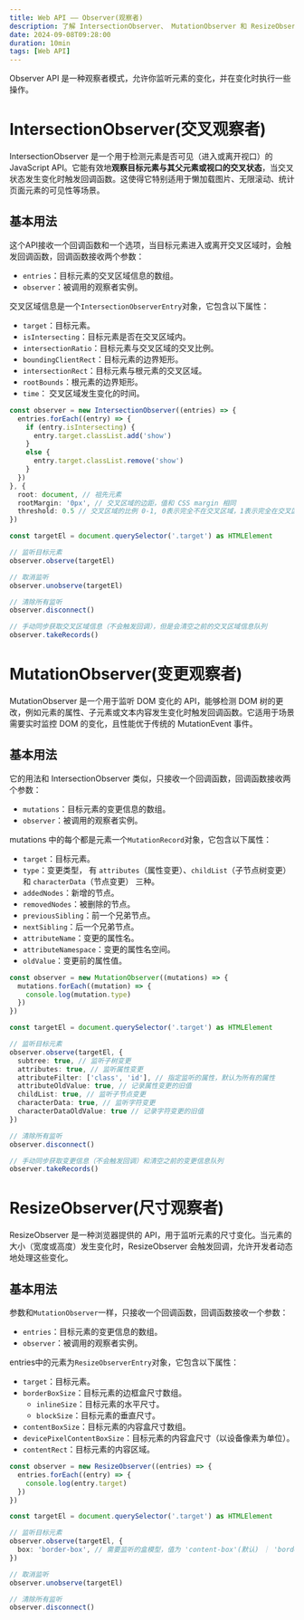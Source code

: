 ```yaml
---
title: Web API —— Observer(观察者)
description: 了解 IntersectionObserver、 MutationObserver 和 ResizeObserver API。
date: 2024-09-08T09:28:00
duration: 10min
tags: [Web API]
---
```


Observer API 是一种观察者模式，允许你监听元素的变化，并在变化时执行一些操作。

# IntersectionObserver(交叉观察者)

IntersectionObserver 是一个用于检测元素是否可见（进入或离开视口）的 JavaScript API。它能有效地**观察目标元素与其父元素或视口的交叉状态**，当交叉状态发生变化时触发回调函数。这使得它特别适用于懒加载图片、无限滚动、统计页面元素的可见性等场景。

## 基本用法

这个API接收一个回调函数和一个选项，当目标元素进入或离开交叉区域时，会触发回调函数，回调函数接收两个参数：
  - `entries`：目标元素的交叉区域信息的数组。
  - `observer`：被调用的观察者实例。

交叉区域信息是一个`IntersectionObserverEntry`对象，它包含以下属性：
  - `target`：目标元素。
  - `isIntersecting`：目标元素是否在交叉区域内。
  - `intersectionRatio`：目标元素与交叉区域的交叉比例。
  - `boundingClientRect`：目标元素的边界矩形。
  - `intersectionRect`：目标元素与根元素的交叉区域。
  - `rootBounds`：根元素的边界矩形。
  - `time`： 交叉区域发生变化的时间。

<IntersectionObserver />

```ts twoslash
const observer = new IntersectionObserver((entries) => {
  entries.forEach((entry) => {
    if (entry.isIntersecting) {
      entry.target.classList.add('show')
    }
    else {
      entry.target.classList.remove('show')
    }
  })
}, {
  root: document, // 祖先元素
  rootMargin: '0px', // 交叉区域的边距，值和 CSS margin 相同
  threshold: 0.5 // 交叉区域的比例 0-1, 0表示完全不在交叉区域，1表示完全在交叉区域
})

const targetEl = document.querySelector('.target') as HTMLElement

// 监听目标元素
observer.observe(targetEl)

// 取消监听
observer.unobserve(targetEl)

// 清除所有监听
observer.disconnect()

// 手动同步获取交叉区域信息（不会触发回调），但是会清空之前的交叉区域信息队列
observer.takeRecords()
```

# MutationObserver(变更观察者)

MutationObserver 是一个用于监听 DOM 变化的 API，能够检测 DOM 树的更改，例如元素的属性、子元素或文本内容发生变化时触发回调函数。它适用于场景需要实时监控 DOM 的变化，且性能优于传统的 MutationEvent 事件。

## 基本用法

它的用法和 IntersectionObserver 类似，只接收一个回调函数，回调函数接收两个参数：
  - `mutations`：目标元素的变更信息的数组。
  - `observer`：被调用的观察者实例。

mutations 中的每个都是元素一个`MutationRecord`对象，它包含以下属性：
  - `target`：目标元素。
  - `type`：变更类型， 有 `attributes`（属性变更）、`childList`（子节点树变更） 和 `characterData`（节点变更） 三种。
  - `addedNodes`：新增的节点。
  - `removedNodes`：被删除的节点。
  - `previousSibling`：前一个兄弟节点。
  - `nextSibling`：后一个兄弟节点。
  - `attributeName`：变更的属性名。
  - `attributeNamespace`：变更的属性名空间。
  - `oldValue`：变更前的属性值。

<MutationObserver />

```ts twoslash
const observer = new MutationObserver((mutations) => {
  mutations.forEach((mutation) => {
    console.log(mutation.type)
  })
})

const targetEl = document.querySelector('.target') as HTMLElement

// 监听目标元素
observer.observe(targetEl, {
  subtree: true, // 监听子树变更
  attributes: true, // 监听属性变更
  attributeFilter: ['class', 'id'], // 指定监听的属性，默认为所有的属性
  attributeOldValue: true, // 记录属性变更的旧值
  childList: true, // 监听子节点变更
  characterData: true, // 监听字符变更
  characterDataOldValue: true // 记录字符变更的旧值
})

// 清除所有监听
observer.disconnect()

// 手动同步获取变更信息（不会触发回调）和清空之前的变更信息队列
observer.takeRecords()
```

# ResizeObserver(尺寸观察者)

ResizeObserver 是一种浏览器提供的 API，用于监听元素的尺寸变化。当元素的大小（宽度或高度）发生变化时，ResizeObserver 会触发回调，允许开发者动态地处理这些变化。

## 基本用法

参数和`MutationObserver`一样，只接收一个回调函数，回调函数接收一个参数：
  - `entries`：目标元素的变更信息的数组。
  - `observer`：被调用的观察者实例。

entries中的元素为`ResizeObserverEntry`对象，它包含以下属性：
  - `target`：目标元素。
  - `borderBoxSize`：目标元素的边框盒尺寸数组。
    - `inlineSize`：目标元素的水平尺寸。
    - `blockSize`：目标元素的垂直尺寸。
  - `contentBoxSize`：目标元素的内容盒尺寸数组。
  - `devicePixelContentBoxSize`：目标元素的内容盒尺寸（以设备像素为单位）。
  - `contentRect`：目标元素的内容区域。

<ResizeObserver />

```ts twoslash
const observer = new ResizeObserver((entries) => {
  entries.forEach((entry) => {
    console.log(entry.target)
  })
})

const targetEl = document.querySelector('.target') as HTMLElement

// 监听目标元素
observer.observe(targetEl, {
  box: 'border-box', // 需要监听的盒模型，值为 'content-box'(默认) ｜ 'border-box' | 'device-pixel-content-box'
})

// 取消监听
observer.unobserve(targetEl)

// 清除所有监听
observer.disconnect()
```
